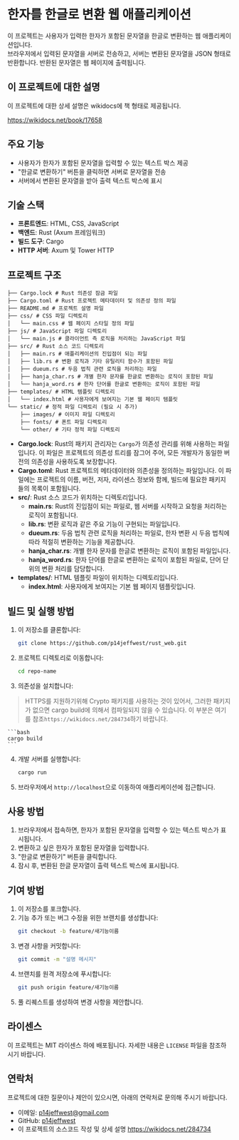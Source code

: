 # 한자를 한글로 변환 웹 애플리케이션

이 프로젝트는 사용자가 입력한 한자가 포함된 문자열을 한글로 변환하는 웹 애플리케이션입니다.  
브라우저에서 입력된 문자열을 서버로 전송하고, 서버는 변환된 문자열을 JSON 형태로 반환합니다. 반환된 문자열은 웹 페이지에 출력됩니다.

## 이 프로젝트에 대한 설명

이 프로젝트에 대한 상세 설명은 wikidocs에 책 형태로 제공됩니다.  

https://wikidocs.net/book/17658

## 주요 기능
- 사용자가 한자가 포함된 문자열을 입력할 수 있는 텍스트 박스 제공
- "한글로 변환하기" 버튼을 클릭하면 서버로 문자열을 전송
- 서버에서 변환된 문자열을 받아 출력 텍스트 박스에 표시

## 기술 스택
- **프론트엔드**: HTML, CSS, JavaScript
- **백엔드**: Rust (Axum 프레임워크)
- **빌드 도구**: Cargo
- **HTTP 서버**: Axum 및 Tower HTTP

## 프로젝트 구조
```
├── Cargo.lock # Rust 의존성 잠금 파일
├── Cargo.toml # Rust 프로젝트 메타데이터 및 의존성 정의 파일
├── README.md # 프로젝트 설명 파일
├── css/ # CSS 파일 디렉토리
│   └── main.css # 웹 페이지 스타일 정의 파일
├── js/ # JavaScript 파일 디렉토리
│   └── main.js # 클라이언트 측 로직을 처리하는 JavaScript 파일
├── src/ # Rust 소스 코드 디렉토리
│   ├── main.rs # 애플리케이션의 진입점이 되는 파일
│   ├── lib.rs # 변환 로직과 기타 유틸리티 함수가 포함된 파일
│   ├── dueum.rs # 두음 법칙 관련 로직을 처리하는 파일
│   ├── hanja_char.rs # 개별 한자 문자를 한글로 변환하는 로직이 포함된 파일
│   └── hanja_word.rs # 한자 단어를 한글로 변환하는 로직이 포함된 파일
├── templates/ # HTML 템플릿 디렉토리
│   └── index.html # 사용자에게 보여지는 기본 웹 페이지 템플릿
└── static/ # 정적 파일 디렉토리 (필요 시 추가)
    ├── images/ # 이미지 파일 디렉토리
    ├── fonts/ # 폰트 파일 디렉토리
    └── other/ # 기타 정적 파일 디렉토리
```

- **Cargo.lock**: Rust의 패키지 관리자는 `Cargo`가 의존성 관리를 위해 사용하는 파일입니다. 이 파일은 프로젝트의 의존성 트리를 잠그어 주어, 모든 개발자가 동일한 버전의 의존성을 사용하도록 보장합니다.
- **Cargo.toml**: Rust 프로젝트의 메타데이터와 의존성을 정의하는 파일입니다. 이 파일에는 프로젝트의 이름, 버전, 저자, 라이센스 정보와 함께, 빌드에 필요한 패키지들의 목록이 포함됩니다.
- **src/**: Rust 소스 코드가 위치하는 디렉토리입니다.
  - **main.rs**: Rust의 진입점이 되는 파일로, 웹 서버를 시작하고 요청을 처리하는 로직이 포함됩니다.
  - **lib.rs**: 변환 로직과 같은 주요 기능이 구현되는 파일입니다.
  - **dueum.rs**: 두음 법칙 관련 로직을 처리하는 파일로, 한자 변환 시 두음 법칙에 따라 적절히 변환하는 기능을 제공합니다.
  - **hanja_char.rs**: 개별 한자 문자를 한글로 변환하는 로직이 포함된 파일입니다.
  - **hanja_word.rs**: 한자 단어를 한글로 변환하는 로직이 포함된 파일로, 단어 단위의 변환 처리를 담당합니다.
- **templates/**: HTML 템플릿 파일이 위치하는 디렉토리입니다.
  - **index.html**: 사용자에게 보여지는 기본 웹 페이지 템플릿입니다.

## 빌드 및 실행 방법

1. 이 저장소를 클론합니다:
    ```bash
    git clone https://github.com/p14jeffwest/rust_web.git
    ```

2. 프로젝트 디렉토리로 이동합니다:
    ```bash
    cd repo-name
    ```

3. 의존성을 설치합니다:  

> HTTPS를 지원하기위해 Crypto 패키지를 사용하는 것이 있어서, 그러한 패키지가 없으면 cargo build에 의해서 컴파일되지 않을 수 있습니다. 이 부분은 여기를 참조`https://wikidocs.net/284734`하기 바랍니다.  


    ```bash
    cargo build
    ```

4. 개발 서버를 실행합니다:
    ```bash
    cargo run
    ```

5. 브라우저에서 `http://localhost`으로 이동하여 애플리케이션에 접근합니다.

## 사용 방법

1. 브라우저에서 접속하면, 한자가 포함된 문자열을 입력할 수 있는 텍스트 박스가 표시됩니다.
2. 변환하고 싶은 한자가 포함된 문자열을 입력합니다.
3. "한글로 변환하기" 버튼을 클릭합니다.
4. 잠시 후, 변환된 한글 문자열이 출력 텍스트 박스에 표시됩니다.

## 기여 방법

1. 이 저장소를 포크합니다.
2. 기능 추가 또는 버그 수정을 위한 브랜치를 생성합니다:
    ```bash
    git checkout -b feature/새기능이름
    ```
3. 변경 사항을 커밋합니다:
    ```bash
    git commit -m "설명 메시지"
    ```
4. 브랜치를 원격 저장소에 푸시합니다:
    ```bash
    git push origin feature/새기능이름
    ```
5. 풀 리퀘스트를 생성하여 변경 사항을 제안합니다.

## 라이센스

이 프로젝트는 MIT 라이센스 하에 배포됩니다. 자세한 내용은 `LICENSE` 파일을 참조하시기 바랍니다.

## 연락처

프로젝트에 대한 질문이나 제안이 있으시면, 아래의 연락처로 문의해 주시기 바랍니다.

- 이메일: p14jeffwest@gmail.com
- GitHub: [p14jeffwest](https://github.com/p14jeffwest)
- 이 프로젝트의 소스코드 작성 및 상세 설명 https://wikidocs.net/284734